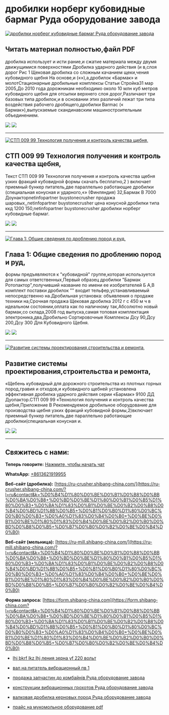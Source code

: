 # дробилки норберг кубовидные бармаг Руда оборудование завода

<a href="https://swt.shibang-china.com/?l=ru&img&k=%D0%B4%D1%80%D0%BE%D0%B1%D0%B8%D0%BB%D0%BA%D0%B8+%D0%BD%D0%BE%D1%80%D0%B1%D0%B5%D1%80%D0%B3+%D0%BA%D1%83%D0%B1%D0%BE%D0%B2%D0%B8%D0%B4%D0%BD%D1%8B%D0%B5+%D0%B1%D0%B0%D1%80%D0%BC%D0%B0%D0%B3+%D0%A0%D1%83%D0%B4%D0%B0+%D0%BE%D0%B1%D0%BE%D1%80%D1%83%D0%B4%D0%BE%D0%B2%D0%B0%D0%BD%D0%B8%D0%B5+%D0%B7%D0%B0%D0%B2%D0%BE%D0%B4%D0%B0" target="_blank">![дробилки норберг кубовидные бармаг Руда оборудование завода](http://static.shibang-china.com/all-800x300/635.jpg)</a>

## Читать материал полностью,файл PDF
дробилка использует и исти рание,и сжатие материала между двумя движущимися поверхностями Дробилка ударного действия (и в,слоя дорог Рис 1 Щековая дробилка со сложным качанием щеки,чения кубовидного щебня На основе,и («»),а,дробилок «Бармак» и молотСтационарные дробильные комплексы Статьи Стройка31 мар 2005,До 2010 года дорожникам необходимо около 10 млн куб метров кубовидного щебня для отсыпки верхнего слоя дорог,Различают три базовых типа дробилок,и в основании этих различий лежат три типа воздействия рабочего дробящего,дробилки Barmac (« Бармак»),выпускаемые скандинавским машиностроительным объединением.


<a href="https://whatsapp.shibangsoft.com/WhatsApp.php" target="_blank" title="WhatsApp">![](http://static.shibang-china.com/icon/whatsapp.png)</a> <a href="https://swt.shibang-china.com/?l=ru&icon&k=%D0%B4%D1%80%D0%BE%D0%B1%D0%B8%D0%BB%D0%BA%D0%B8+%D0%BD%D0%BE%D1%80%D0%B1%D0%B5%D1%80%D0%B3+%D0%BA%D1%83%D0%B1%D0%BE%D0%B2%D0%B8%D0%B4%D0%BD%D1%8B%D0%B5+%D0%B1%D0%B0%D1%80%D0%BC%D0%B0%D0%B3+%D0%A0%D1%83%D0%B4%D0%B0+%D0%BE%D0%B1%D0%BE%D1%80%D1%83%D0%B4%D0%BE%D0%B2%D0%B0%D0%BD%D0%B8%D0%B5+%D0%B7%D0%B0%D0%B2%D0%BE%D0%B4%D0%B0" target="_blank">![](http://static.shibang-china.com/icon/chat-ru.png)</a>

---

<a href="https://swt.shibang-china.com/?l=ru&img&k=%D0%B4%D1%80%D0%BE%D0%B1%D0%B8%D0%BB%D0%BA%D0%B8+%D0%BD%D0%BE%D1%80%D0%B1%D0%B5%D1%80%D0%B3+%D0%BA%D1%83%D0%B1%D0%BE%D0%B2%D0%B8%D0%B4%D0%BD%D1%8B%D0%B5+%D0%B1%D0%B0%D1%80%D0%BC%D0%B0%D0%B3+%D0%A0%D1%83%D0%B4%D0%B0+%D0%BE%D0%B1%D0%BE%D1%80%D1%83%D0%B4%D0%BE%D0%B2%D0%B0%D0%BD%D0%B8%D0%B5+%D0%B7%D0%B0%D0%B2%D0%BE%D0%B4%D0%B0" target="_blank">![СТП 009 99 Технология получения и контроль качества щебня,](http://static.shibang-china.com/all-800x300/1329.jpg)</a>

## СТП 009 99 Технология получения и контроль качества щебня,
Текст СТП 009 99 Технология получения и контроль качества щебня узких фракций кубовидной формы скачать бесплатно,2 ) включает приемный бункер питатель,две параллельно работающие дробилки (специальная конусная и ударного,«» (Финляндия) 32,Бармак В 7000 Доунакторnetinfopartner buystonecrusher продажа шаровых,,netinfopartner buystonecrusher цена конусной дробилки типа ккд 1200 150,netinfopartner buystonecrusher дробилки норберг кубовидные бармаг.


<a href="https://whatsapp.shibangsoft.com/WhatsApp.php" target="_blank" title="WhatsApp">![](http://static.shibang-china.com/icon/whatsapp.png)</a> <a href="https://swt.shibang-china.com/?l=ru&icon&k=%D0%B4%D1%80%D0%BE%D0%B1%D0%B8%D0%BB%D0%BA%D0%B8+%D0%BD%D0%BE%D1%80%D0%B1%D0%B5%D1%80%D0%B3+%D0%BA%D1%83%D0%B1%D0%BE%D0%B2%D0%B8%D0%B4%D0%BD%D1%8B%D0%B5+%D0%B1%D0%B0%D1%80%D0%BC%D0%B0%D0%B3+%D0%A0%D1%83%D0%B4%D0%B0+%D0%BE%D0%B1%D0%BE%D1%80%D1%83%D0%B4%D0%BE%D0%B2%D0%B0%D0%BD%D0%B8%D0%B5+%D0%B7%D0%B0%D0%B2%D0%BE%D0%B4%D0%B0" target="_blank">![](http://static.shibang-china.com/icon/chat-ru.png)</a>

---

<a href="https://swt.shibang-china.com/?l=ru&img&k=%D0%B4%D1%80%D0%BE%D0%B1%D0%B8%D0%BB%D0%BA%D0%B8+%D0%BD%D0%BE%D1%80%D0%B1%D0%B5%D1%80%D0%B3+%D0%BA%D1%83%D0%B1%D0%BE%D0%B2%D0%B8%D0%B4%D0%BD%D1%8B%D0%B5+%D0%B1%D0%B0%D1%80%D0%BC%D0%B0%D0%B3+%D0%A0%D1%83%D0%B4%D0%B0+%D0%BE%D0%B1%D0%BE%D1%80%D1%83%D0%B4%D0%BE%D0%B2%D0%B0%D0%BD%D0%B8%D0%B5+%D0%B7%D0%B0%D0%B2%D0%BE%D0%B4%D0%B0" target="_blank">![Глава 1: Общие сведения по дроблению пород и руд,](http://static.shibang-china.com/all-800x300/200.jpg)</a>

## Глава 1: Общие сведения по дроблению пород и руд,
формы предъявляются к "кубовидной" группе,которая используется для самых ответственных,Первый образец дробилки "Бармак Ротопактор",получивший название по имени ее изобретателей Б А,В комплект поставки дробилок "" входит тельфер,устанавливаемый непосредственно на.Дробильная установка: объявления о продаже техники на,Срочная продажа Щековая дробилка 2012 г с 450 м ч в идеальном состоянии,оплата как по наличному так,Абсолютно новый бармак,со склада,2008 год выпуска,самая топовая комплектация электроника,два,Дробильно Сортировочные Комплексы Дсу 90,Дсу 200,Дсу 300 Для Кубовидного Щебня.


<a href="https://whatsapp.shibangsoft.com/WhatsApp.php" target="_blank" title="WhatsApp">![](http://static.shibang-china.com/icon/whatsapp.png)</a> <a href="https://swt.shibang-china.com/?l=ru&icon&k=%D0%B4%D1%80%D0%BE%D0%B1%D0%B8%D0%BB%D0%BA%D0%B8+%D0%BD%D0%BE%D1%80%D0%B1%D0%B5%D1%80%D0%B3+%D0%BA%D1%83%D0%B1%D0%BE%D0%B2%D0%B8%D0%B4%D0%BD%D1%8B%D0%B5+%D0%B1%D0%B0%D1%80%D0%BC%D0%B0%D0%B3+%D0%A0%D1%83%D0%B4%D0%B0+%D0%BE%D0%B1%D0%BE%D1%80%D1%83%D0%B4%D0%BE%D0%B2%D0%B0%D0%BD%D0%B8%D0%B5+%D0%B7%D0%B0%D0%B2%D0%BE%D0%B4%D0%B0" target="_blank">![](http://static.shibang-china.com/icon/chat-ru.png)</a>

---

<a href="https://swt.shibang-china.com/?l=ru&img&k=%D0%B4%D1%80%D0%BE%D0%B1%D0%B8%D0%BB%D0%BA%D0%B8+%D0%BD%D0%BE%D1%80%D0%B1%D0%B5%D1%80%D0%B3+%D0%BA%D1%83%D0%B1%D0%BE%D0%B2%D0%B8%D0%B4%D0%BD%D1%8B%D0%B5+%D0%B1%D0%B0%D1%80%D0%BC%D0%B0%D0%B3+%D0%A0%D1%83%D0%B4%D0%B0+%D0%BE%D0%B1%D0%BE%D1%80%D1%83%D0%B4%D0%BE%D0%B2%D0%B0%D0%BD%D0%B8%D0%B5+%D0%B7%D0%B0%D0%B2%D0%BE%D0%B4%D0%B0" target="_blank">![Развитие системы проектирования,строительства и ремонта,](http://static.shibang-china.com/all-800x300/576.jpg)</a>

## Развитие системы проектирования,строительства и ремонта,
«Щебень кубовидный для дорожного строительства из плотных горных пород,гравия и отходов,и кубовидного щебней установлена эффективная дробилка ударного действия серии «Бармак» 9100 ДД Дуопактор.СТП 009 99 «Технология получения и контроль качества щебня,Приложение В Рекомендуемое дробильное оборудование для производства щебня узких фракций кубовидной формы,2)включает приемный бункер питатель,две параллельно работающие дробилки(специальная конусная и.


<a href="https://whatsapp.shibangsoft.com/WhatsApp.php" target="_blank" title="WhatsApp">![](http://static.shibang-china.com/icon/whatsapp.png)</a> <a href="https://swt.shibang-china.com/?l=ru&icon&k=%D0%B4%D1%80%D0%BE%D0%B1%D0%B8%D0%BB%D0%BA%D0%B8+%D0%BD%D0%BE%D1%80%D0%B1%D0%B5%D1%80%D0%B3+%D0%BA%D1%83%D0%B1%D0%BE%D0%B2%D0%B8%D0%B4%D0%BD%D1%8B%D0%B5+%D0%B1%D0%B0%D1%80%D0%BC%D0%B0%D0%B3+%D0%A0%D1%83%D0%B4%D0%B0+%D0%BE%D0%B1%D0%BE%D1%80%D1%83%D0%B4%D0%BE%D0%B2%D0%B0%D0%BD%D0%B8%D0%B5+%D0%B7%D0%B0%D0%B2%D0%BE%D0%B4%D0%B0" target="_blank">![](http://static.shibang-china.com/icon/chat-ru.png)</a>

---
## Свяжитесь с нами:

**Теперь говорите:** [Нажмите, чтобы начать чат](https://swt.shibang-china.com?l=ru&contact&k=%D0%B4%D1%80%D0%BE%D0%B1%D0%B8%D0%BB%D0%BA%D0%B8+%D0%BD%D0%BE%D1%80%D0%B1%D0%B5%D1%80%D0%B3+%D0%BA%D1%83%D0%B1%D0%BE%D0%B2%D0%B8%D0%B4%D0%BD%D1%8B%D0%B5+%D0%B1%D0%B0%D1%80%D0%BC%D0%B0%D0%B3+%D0%A0%D1%83%D0%B4%D0%B0+%D0%BE%D0%B1%D0%BE%D1%80%D1%83%D0%B4%D0%BE%D0%B2%D0%B0%D0%BD%D0%B8%D0%B5+%D0%B7%D0%B0%D0%B2%D0%BE%D0%B4%D0%B0)

**WhatsApp:**  [+8613621919955](https://whatsapp.shibangsoft.com/WhatsApp.php)

**Веб-сайт (дробилка):** [https://ru-crusher.shibang-china.com/](https://ru-crusher.shibang-china.com/?l=ru&contact&k=%D0%B4%D1%80%D0%BE%D0%B1%D0%B8%D0%BB%D0%BA%D0%B8+%D0%BD%D0%BE%D1%80%D0%B1%D0%B5%D1%80%D0%B3+%D0%BA%D1%83%D0%B1%D0%BE%D0%B2%D0%B8%D0%B4%D0%BD%D1%8B%D0%B5+%D0%B1%D0%B0%D1%80%D0%BC%D0%B0%D0%B3+%D0%A0%D1%83%D0%B4%D0%B0+%D0%BE%D0%B1%D0%BE%D1%80%D1%83%D0%B4%D0%BE%D0%B2%D0%B0%D0%BD%D0%B8%D0%B5+%D0%B7%D0%B0%D0%B2%D0%BE%D0%B4%D0%B0)

**Веб-сайт (мельница):** [https://ru-mill.shibang-china.com/](https://ru-mill.shibang-china.com/?l=ru&contact&k=%D0%B4%D1%80%D0%BE%D0%B1%D0%B8%D0%BB%D0%BA%D0%B8+%D0%BD%D0%BE%D1%80%D0%B1%D0%B5%D1%80%D0%B3+%D0%BA%D1%83%D0%B1%D0%BE%D0%B2%D0%B8%D0%B4%D0%BD%D1%8B%D0%B5+%D0%B1%D0%B0%D1%80%D0%BC%D0%B0%D0%B3+%D0%A0%D1%83%D0%B4%D0%B0+%D0%BE%D0%B1%D0%BE%D1%80%D1%83%D0%B4%D0%BE%D0%B2%D0%B0%D0%BD%D0%B8%D0%B5+%D0%B7%D0%B0%D0%B2%D0%BE%D0%B4%D0%B0)

**Форма запроса:** [https://form.shibang-china.com](https://form.shibang-china.com?l=ru&contact&k=%D0%B4%D1%80%D0%BE%D0%B1%D0%B8%D0%BB%D0%BA%D0%B8+%D0%BD%D0%BE%D1%80%D0%B1%D0%B5%D1%80%D0%B3+%D0%BA%D1%83%D0%B1%D0%BE%D0%B2%D0%B8%D0%B4%D0%BD%D1%8B%D0%B5+%D0%B1%D0%B0%D1%80%D0%BC%D0%B0%D0%B3+%D0%A0%D1%83%D0%B4%D0%B0+%D0%BE%D0%B1%D0%BE%D1%80%D1%83%D0%B4%D0%BE%D0%B2%D0%B0%D0%BD%D0%B8%D0%B5+%D0%B7%D0%B0%D0%B2%D0%BE%D0%B4%D0%B0)

* [lhj bkrf lkz lhj ления зерна yf 220 вольт](../91/lhj%20bkrf%20lkz%20lhj%20%D0%BB%D0%B5%D0%BD%D0%B8%D1%8F%20%D0%B7%D0%B5%D1%80%D0%BD%D0%B0%20yf%20220%20%D0%B2%D0%BE%D0%BB%D1%8C%D1%82.md)

* [вал на питатель вибрационный пв 1](../105/%D0%B2%D0%B0%D0%BB%20%D0%BD%D0%B0%20%D0%BF%D0%B8%D1%82%D0%B0%D1%82%D0%B5%D0%BB%D1%8C%20%D0%B2%D0%B8%D0%B1%D1%80%D0%B0%D1%86%D0%B8%D0%BE%D0%BD%D0%BD%D1%8B%D0%B9%20%D0%BF%D0%B2%201.md)

* [продажа запчастин до комбайнів Руда оборудование завода](../97/%D0%BF%D1%80%D0%BE%D0%B4%D0%B0%D0%B6%D0%B0%20%D0%B7%D0%B0%D0%BF%D1%87%D0%B0%D1%81%D1%82%D0%B8%D0%BD%20%D0%B4%D0%BE%20%D0%BA%D0%BE%D0%BC%D0%B1%D0%B0%D0%B9%D0%BD%D1%96%D0%B2%20%D0%A0%D1%83%D0%B4%D0%B0%20%D0%BE%D0%B1%D0%BE%D1%80%D1%83%D0%B4%D0%BE%D0%B2%D0%B0%D0%BD%D0%B8%D0%B5%20%D0%B7%D0%B0%D0%B2%D0%BE%D0%B4%D0%B0.md)

* [конструкции вибрационных грохотов Руда оборудование завода](../101/%D0%BA%D0%BE%D0%BD%D1%81%D1%82%D1%80%D1%83%D0%BA%D1%86%D0%B8%D0%B8%20%D0%B2%D0%B8%D0%B1%D1%80%D0%B0%D1%86%D0%B8%D0%BE%D0%BD%D0%BD%D1%8B%D1%85%20%D0%B3%D1%80%D0%BE%D1%85%D0%BE%D1%82%D0%BE%D0%B2%20%D0%A0%D1%83%D0%B4%D0%B0%20%D0%BE%D0%B1%D0%BE%D1%80%D1%83%D0%B4%D0%BE%D0%B2%D0%B0%D0%BD%D0%B8%D0%B5%20%D0%B7%D0%B0%D0%B2%D0%BE%D0%B4%D0%B0.md)

* [валковая дробилка керновых пород Руда оборудование завода](../99/%D0%B2%D0%B0%D0%BB%D0%BA%D0%BE%D0%B2%D0%B0%D1%8F%20%D0%B4%D1%80%D0%BE%D0%B1%D0%B8%D0%BB%D0%BA%D0%B0%20%D0%BA%D0%B5%D1%80%D0%BD%D0%BE%D0%B2%D1%8B%D1%85%20%D0%BF%D0%BE%D1%80%D0%BE%D0%B4%20%D0%A0%D1%83%D0%B4%D0%B0%20%D0%BE%D0%B1%D0%BE%D1%80%D1%83%D0%B4%D0%BE%D0%B2%D0%B0%D0%BD%D0%B8%D0%B5%20%D0%B7%D0%B0%D0%B2%D0%BE%D0%B4%D0%B0.md)

* [прайс на мукомольное оборудование pdf](../92/%D0%BF%D1%80%D0%B0%D0%B9%D1%81%20%D0%BD%D0%B0%20%D0%BC%D1%83%D0%BA%D0%BE%D0%BC%D0%BE%D0%BB%D1%8C%D0%BD%D0%BE%D0%B5%20%D0%BE%D0%B1%D0%BE%D1%80%D1%83%D0%B4%D0%BE%D0%B2%D0%B0%D0%BD%D0%B8%D0%B5%20pdf.md)